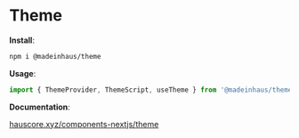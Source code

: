 # Theme

**Install**:

```bash
npm i @madeinhaus/theme
```

**Usage**:

```javascript
import { ThemeProvider, ThemeScript, useTheme } from '@madeinhaus/theme';
```

**Documentation**:

[hauscore.xyz/components-nextjs/theme](https://hauscore.xyz/components-nextjs/theme)

